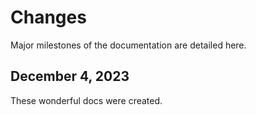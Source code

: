 # Changes

<!-- Maintain a changelog or release notes section
to inform users about updates, changes, and new features in different API versions -->

Major milestones of the documentation are detailed here.

## December 4, 2023

These wonderful docs were created.